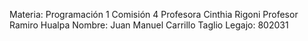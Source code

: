 Materia: Programación 1
Comisión 4
Profesora Cinthia Rigoni
Profesor Ramiro Hualpa
Nombre: Juan Manuel Carrillo Taglio
Legajo: 802031